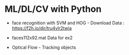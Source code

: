 # ML/DL/CV with Python



* face recognition with SVM and HOG - Download Data : https://f2h.io/dir/tru4vlr2twja

* faces112x92.mat Data for ex2 

* Optical Flow - Tracking objects
